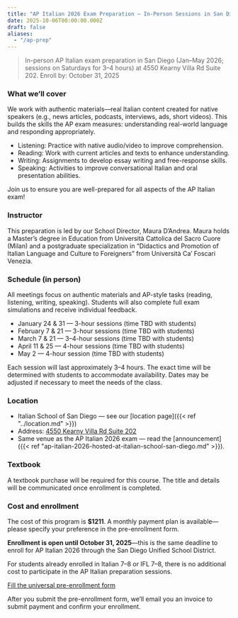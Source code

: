 ```yaml
---
title: "AP Italian 2026 Exam Preparation – In-Person Sessions in San Diego"
date: 2025-10-06T00:00:00.000Z
draft: false
aliases:
  - "/ap-prep"
---
```


> In-person AP Italian exam preparation in San Diego (Jan–May 2026; sessions on Saturdays for 3–4 hours) at 4550 Kearny Villa Rd Suite 202. Enroll by: October 31, 2025

### What we’ll cover

We work with authentic materials—real Italian content created for native speakers (e.g., news articles, podcasts, interviews, ads, short videos). This builds the skills the AP exam measures: understanding real-world language and responding appropriately.

- Listening: Practice with native audio/video to improve comprehension.
- Reading: Work with current articles and texts to enhance understanding.
- Writing: Assignments to develop essay writing and free-response skills.
- Speaking: Activities to improve conversational Italian and oral presentation abilities.

Join us to ensure you are well-prepared for all aspects of the AP Italian exam!

### Instructor

This preparation is led by our School Director, Maura D’Andrea. Maura holds a Master’s degree in Education from Università Cattolica del Sacro Cuore (Milan) and a postgraduate specialization in “Didactics and Promotion of Italian Language and Culture to Foreigners” from Università Ca’ Foscari Venezia.

### Schedule (in person)

All meetings focus on authentic materials and AP-style tasks (reading, listening, writing, speaking). Students will also complete full exam simulations and receive individual feedback.

- January 24 & 31 — 3-hour sessions (time TBD with students)
- February 7 & 21 — 3-hour sessions (time TBD with students)
- March 7 & 21 — 3–4-hour sessions (time TBD with students)
- April 11 & 25 — 4-hour sessions (time TBD with students)
- May 2 — 4-hour session (time TBD with students)

Each session will last approximately 3–4 hours. The exact time will be determined with students to accommodate availability. Dates may be adjusted if necessary to meet the needs of the class.

### Location

- Italian School of San Diego — see our [location page]({{< ref "../location.md" >}})
- Address: [4550 Kearny Villa Rd Suite 202](https://maps.app.goo.gl/Cg14JWm1TJFK9rsN8)
- Same venue as the AP Italian 2026 exam — read the [announcement]({{< ref "ap-italian-2026-hosted-at-italian-school-san-diego.md" >}}).

### Textbook

A textbook purchase will be required for this course. The title and details will be communicated once enrollment is completed.

### Cost and enrollment

The cost of this program is **$1211**. A monthly payment plan is available—please specify your preference in the pre-enrollment form.

**Enrollment is open until October 31, 2025**—this is the same deadline to enroll for AP Italian 2026 through the San Diego Unified School District.

For students already enrolled in Italian 7–8 or IFL 7–8, there is no additional cost to participate in the AP Italian preparation sessions.

<div class="tc">
  <a href="https://docs.google.com/forms/d/e/1FAIpQLSd4sac0Y2wdTd9gm2AF1Y9uuVPPyJzHfHEphJPA1iYPkrP43g/viewform?usp=sf_link" class="btn raise">Fill the universal pre-enrollment form</a>
</div>

After you submit the pre-enrollment form, we’ll email you an invoice to submit payment and confirm your enrollment.
